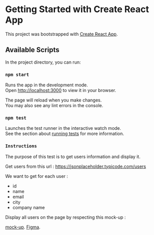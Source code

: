 # Getting Started with Create React App

This project was bootstrapped with [Create React App](https://github.com/facebook/create-react-app).

## Available Scripts

In the project directory, you can run:

### `npm start`

Runs the app in the development mode.\
Open [http://localhost:3000](http://localhost:3000) to view it in your browser.

The page will reload when you make changes.\
You may also see any lint errors in the console.

### `npm test`

Launches the test runner in the interactive watch mode.\
See the section about [running tests](https://facebook.github.io/create-react-app/docs/running-tests) for more information.

### `Instructions`

The purpose of this test is to get users information and display it.

Get users from this url : https://jsonplaceholder.typicode.com/users

We want to get for each user :

- id
- name
- email
- city
- company name

Display all users on the page by respecting this mock-up :

[mock-up](https://imgur.com/a/jUQ48Et "mock-up").
[Figma](https://www.figma.com/file/qSQ3EOxXa442SJM8dTQJmM/Test-dev?type=design&node-id=0-1&mode=design "Figma").

